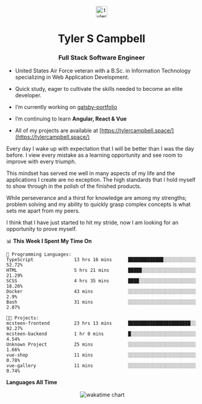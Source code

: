 <p align="center">
<a href="https://linkedin.com/in/tyler-campbell36" target="blank"><img align="center" src="https://cdn.jsdelivr.net/npm/simple-icons@3.0.1/icons/linkedin.svg" alt="tyler-campbell36" height="30" width="30" /></a>
</p>
<h1 align="center">Tyler S Campbell</h1>
<h3 align="center">Full Stack Software Engineer</h3>

* United States Air Force veteran with a B.Sc. in Information Technology specializing in Web Application Development. 

* Quick study, eager to cultivate the skills needed to become an elite developer.

* I’m currently working on [gatsby-portfolio](https://github.com/t36campbell/gatsby-portfolio)

* I’m continuing to learn **Angular, React & Vue**

* All of my projects are available at [https://tylercampbell.space/](https://tylercampbell.space/)

Every day I wake up with expectation that I will be better than I was the day before. I view every mistake as a learning opportunity and see room to improve with every triumph.

This mindset has served me well in many aspects of my life and the applications I create are no exception. The high standards that I hold myself to show through in the polish of the finished products.

While perseverance and a thirst for knowledge are among my strengths; problem solving and my ability to quickly grasp complex concepts is what sets me apart from my peers.

I think that I have just started to hit my stride, now I am looking for an opportunity to prove myself.

<!--START_SECTION:waka-->
📊 **This Week I Spent My Time On** 

```text
💬 Programming Languages: 
TypeScript               13 hrs 16 mins      █████████████░░░░░░░░░░░░   52.72% 
HTML                     5 hrs 21 mins       █████░░░░░░░░░░░░░░░░░░░░   21.29% 
SCSS                     4 hrs 35 mins       ████░░░░░░░░░░░░░░░░░░░░░   18.26% 
Docker                   43 mins             ░░░░░░░░░░░░░░░░░░░░░░░░░   2.9% 
Bash                     31 mins             ░░░░░░░░░░░░░░░░░░░░░░░░░   2.07%

🐱‍💻 Projects: 
mcsteen-frontend         23 hrs 13 mins      ███████████████████████░░   92.27% 
mcsteen-backend          1 hr 8 mins         █░░░░░░░░░░░░░░░░░░░░░░░░   4.54% 
Unknown Project          25 mins             ░░░░░░░░░░░░░░░░░░░░░░░░░   1.66% 
vue-shop                 11 mins             ░░░░░░░░░░░░░░░░░░░░░░░░░   0.78% 
vue-gallery              11 mins             ░░░░░░░░░░░░░░░░░░░░░░░░░   0.74%

```


<!--END_SECTION:waka-->
**Languages All Time** 
<p align="center">&nbsp;<img align="center" alt="wakatime chart"
src="https://wakatime.com/share/@738aac7f-8868-4bc3-a1df-4c36703ee4b6/f86255e0-cf1e-483e-9ae4-5c0fdb9a56f8.png"/></p>

